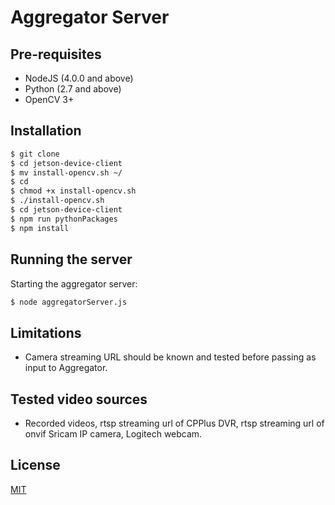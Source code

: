 # Aggregator Server

## Pre-requisites 

- NodeJS (4.0.0 and above)
- Python (2.7 and above)
- OpenCV 3+

## Installation

```bash 
$ git clone 
$ cd jetson-device-client
$ mv install-opencv.sh ~/
$ cd 
$ chmod +x install-opencv.sh
$ ./install-opencv.sh
$ cd jetson-device-client
$ npm run pythonPackages
$ npm install
```

## Running the server

Starting the aggregator server:

``` bash
$ node aggregatorServer.js

```
## Limitations
- Camera streaming URL should be known and tested before passing as input to Aggregator.

## Tested video sources
- Recorded videos, rtsp streaming url of CPPlus DVR, rtsp streaming url of onvif Sricam IP camera, Logitech webcam.

## License

[MIT](#)
